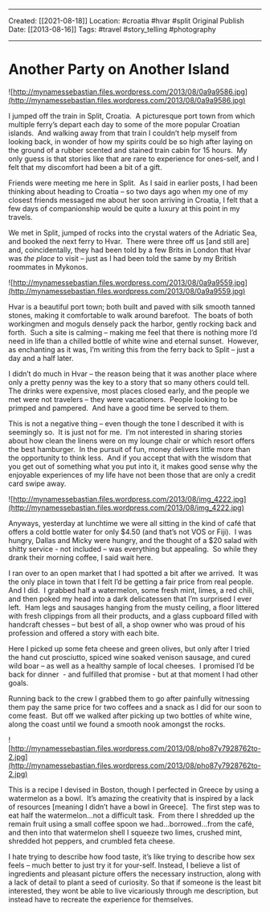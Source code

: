 ___
Created: [[2021-08-18]]
Location: #croatia #hvar #split
Original Publish Date: [[2013-08-16]]
Tags: #travel #story_telling #photography 
___

# Another Party on Another Island

![http://mynamessebastian.files.wordpress.com/2013/08/0a9a9586.jpg](http://mynamessebastian.files.wordpress.com/2013/08/0a9a9586.jpg)

I jumped off the train in Split, Croatia.  A picturesque port town from which multiple ferry’s depart each day to some of the more popular Croatian islands.  And walking away from that train I couldn’t help myself from looking back, in wonder of how my spirits could be so high after laying on the ground of a rubber scented and stained train cabin for 15 hours.  My only guess is that stories like that are rare to experience for ones-self, and I felt that my discomfort had been a bit of a gift.

Friends were meeting me here in Split.  As I said in earlier posts, I had been thinking about heading to Croatia – so two days ago when my one of my closest friends messaged me about her soon arriving in Croatia, I felt that a few days of companionship would be quite a luxury at this point in my travels.

We met in Split, jumped of rocks into the crystal waters of the Adriatic Sea, and booked the next ferry to Hvar.  There were three off us [and still are] and, coincidentally, they had been told by a few Brits in London that Hvar was *the place* to visit – just as I had been told the same by my British roommates in Mykonos.

![http://mynamessebastian.files.wordpress.com/2013/08/0a9a9559.jpg](http://mynamessebastian.files.wordpress.com/2013/08/0a9a9559.jpg)

Hvar is a beautiful port town; both built and paved with silk smooth tanned stones, making it comfortable to walk around barefoot.  The boats of both workingmen and moguls densely pack the harbor, gently rocking back and forth.  Such a site is calming – making me feel that there is nothing more I’d need in life than a chilled bottle of white wine and eternal sunset.  However, as enchanting as it was, I’m writing this from the ferry back to Split – just a day and a half later.

I didn’t do much in Hvar – the reason being that it was another place where only a pretty penny was the key to a story that so many others could tell.  The drinks were expensive, most places closed early, and the people we met were not travelers – they were vacationers.  People looking to be primped and pampered.  And have a good time be served to them.

This is not a negative thing – even though the tone I described it with is seemingly so.  It is just not for me.  I’m not interested in sharing stories about how clean the linens were on my lounge chair or which resort offers the best hamburger.  In the pursuit of fun, money delivers little more than the opportunity to think less.  And if you accept that with the wisdom that you get out of something what you put into it, it makes good sense why the enjoyable experiences of my life have not been those that are only a credit card swipe away.

![http://mynamessebastian.files.wordpress.com/2013/08/img_4222.jpg](http://mynamessebastian.files.wordpress.com/2013/08/img_4222.jpg)

Anyways, yesterday at lunchtime we were all sitting in the kind of café that offers a cold bottle water for only $4.50 (and that’s not VOS or Fiji).  I was hungry, Dallas and Micky were hungry, and the thought of a $20 salad with shitty service - not included – was everything but appealing.  So while they drank their morning coffee, I said wait here.

I ran over to an open market that I had spotted a bit after we arrived.  It was the only place in town that I felt I’d be getting a fair price from real people.  And I did.  I grabbed half a watermelon, some fresh mint, limes, a red chili, and then poked my head into a dark delicatessen that I’m surprised I ever left.  Ham legs and sausages hanging from the musty ceiling, a floor littered with fresh clippings from all their products, and a glass cupboard filled with handcraft chesses – but best of all, a shop owner who was proud of his profession and offered a story with each bite.

Here I picked up some feta cheese and green olives, but only after I tried the hand cut prosciutto, spiced wine soaked venison sausage, and cured wild boar – as well as a healthy sample of local cheeses.  I promised I’d be back for dinner  - and fulfilled that promise - but at that moment I had other goals.

Running back to the crew I grabbed them to go after painfully witnessing them pay the same price for two coffees and a snack as I did for our soon to come feast.  But off we walked after picking up two bottles of white wine, along the coast until we found a smooth nook amongst the rocks.

![http://mynamessebastian.files.wordpress.com/2013/08/pho87y7928762to-2.jpg](http://mynamessebastian.files.wordpress.com/2013/08/pho87y7928762to-2.jpg)

This is a recipe I devised in Boston, though I perfected in Greece by using a watermelon as a bowl.  It’s amazing the creativity that is inspired by a lack of resources [meaning I didn’t have a bowl in Greece].  The first step was to eat half the watermelon…not a difficult task.  From there I shredded up the remain fruit using a small coffee spoon we had…borrowed…from the café, and then into that watermelon shell I squeeze two limes, crushed mint, shredded hot peppers, and crumbled feta cheese.

I hate trying to describe how food taste, it’s like trying to describe how sex feels – much better to just try it for your-self. Instead, I believe a list of ingredients and pleasant picture offers the necessary instruction, along with a lack of detail to plant a seed of curiosity. So that if someone is the least bit interested, they wont be able to live vicariously through me description, but instead have to recreate the experience for themselves.